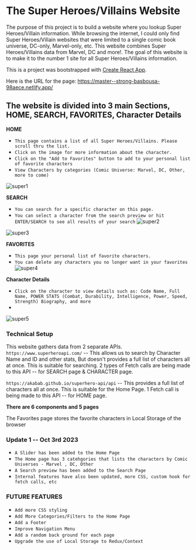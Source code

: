 # The Super Heroes/Villains Website

The purpose of this project is to build a website where you lookup Super Heroes/Villain information. 
While browsing the internet, I could only find Super Heroes/Villain websites that were limited to a single comic book universe, DC-only, Marvel-only, etc. 
This website combines Super Heroes/Villains data from Marvel, DC and more!. The goal of this website is to make it to the number 1 site for all  Super Heroes/Villains information. 


This is a project was bootstrapped with [Create React App](https://github.com/facebook/create-react-app).

Here is the URL for the page: https://master--strong-basbousa-98aece.netlify.app/

## The website is divided into 3 main Sections, HOME, SEARCH, FAVORITES, Character Details

**HOME**
- `This page contains a list of all Super Heroes/Villains. Please scroll thru the list.` 
- `Click on the image for more information about the character.`
- `Click on the "Add to Favorites" button to add to your personal list of favorite characters`
- `View Characters by categories (Comic Universe: Marvel, DC, Other, more to come)`

![super1](https://github.com/mrfritzg/herovillainapi/assets/25967991/7b00fc15-a96f-42c9-ba1b-c53cf62c6cfa)

**SEARCH**
- `You can search for a specific character on this page.`
- `You can select a character from the search preview or hit ENTER/SEARCH to see all results of your search`
![super2](https://github.com/mrfritzg/herovillainapi/assets/25967991/de155b88-ebc9-49e3-9424-58d4d8152004)

![super3](https://github.com/mrfritzg/herovillainapi/assets/25967991/3771eabb-fe91-423b-808b-2f22a04e1fba)

**FAVORITES**
- `This page your personal list of favorite characters.`
- `You can delete any characters you no longer want in your favorites`
![super4](https://github.com/mrfritzg/herovillainapi/assets/25967991/6fb2bcf9-c977-45a5-ae98-f6a3191141e7)

**Character Details**
- `Click on the character to view details such as: Code Name, Full Name, POWER STATS (Combat, Durability, Intelligence, Power, Speed, Strength) Biography, and more`
- 
![super5](https://github.com/mrfritzg/herovillainapi/assets/25967991/902141bf-c2a4-4487-a315-22ed8f0a5909)

### Technical Setup
This website gathers data from 2 separate APIs. 
`https://www.superheroapi.com/` -- This allows us to search by Character Name and ID and other stats, But doesn't provides a full list of characters all at once. This is suitable for searching. 2 types of Fetch calls are being made to this API -- for SEARCH page & CHARACTER page.

`https://akabab.github.io/superhero-api/api` -- This provides a full list of characters all at once. This is suitable for the Home Page. 1 Fetch call is being made to this API -- for HOME page.

**There are 6 components and 5 pages**

The Favorites page stores the favorite characters in Local Storage of the browser

### Update 1 -- Oct 3rd 2023
- `A Slider has been added to the Home Page`
- `The Home page has 3 catehgories that lists the characters by Comic Universes - Marvel , DC, Other`
- `A Search preview has been added to the Search Page`
- `Internal features have also been updated, more CSS, custom hook for fetch calls, etc`

### FUTURE FEATURES 
- `Add more CSS styling`
- `Add More Categories/Filters to the Home Page`
- `Add a Footer`
- `Improve Navigation Menu`
- `Add a random back ground for each page`
- `Upgrade the use of Local Storage to Redux/Context`
